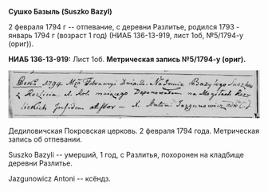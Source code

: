 **Сушко Базыль (Suszko Bazyl)**

2 февраля 1794 г -- отпевание, с деревни Разлитье, родился 1793 - январь
1794 г (возраст 1 год) (НИАБ 136-13-919, лист 1об, №5/1794-у (ориг)).

**НИАБ 136-13-919:** Лист 1об. **Метрическая запись №5/1794-у (ориг).**

![](./media/e15df63264ec532f8fa38e78d7e0adacde9a28e9.png)

Дедиловичская Покровская церковь. 2 февраля 1794 года. Метрическая
запись об отпевании.

Suszko Bazyli -- умерший, 1 год, с Разлитья, похоронен на кладбище
деревни Разлитье.

Jazgunowicz Antoni -- ксёндз.
